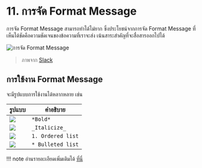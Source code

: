 # 11. การจัด Format Message

การจัด Format Message สามารถทำได้ไม่ยาก ซึ่งประโยชน์จากการจัด Format Message ที่เห็นได้ชัดคือความชัดเจนของข้อความที่เราจะส่ง เน้นสาระสำคัญที่จะสื่อสารออกไปได้

![การจัด Format Message](https://slack.zendesk.com/hc/article_attachments/4414468900627/message-formatting.en-US_2x.gif)

> ภาพจาก [Slack](https://slack.com) 

## การใช้งาน Format Message

จะมีรูปแบบการใช้งานได้หลากหลาย เช่น

| รูปแบบ                                                                                                       | คำอธิบาย      |
| ------------------------------------------------------------------------------------------------------------ | ------------- |
| ![](https://slack.zendesk.com/hc/article_attachments/4405021101459/Screen_Shot_2021-07-14_at_3.25.52_PM.png) | `*Bold*`      |
| ![](https://slack.zendesk.com/hc/article_attachments/4405012043923/Screen_Shot_2021-07-14_at_3.31.27_PM.png) | `_Italicize_` |
| ![](https://slack.zendesk.com/hc/article_attachments/4405021120531/Screen_Shot_2021-07-30_at_4.10.03_PM.png) | `1. Ordered list` |                                                                          |               |
| ![](https://slack.zendesk.com/hc/article_attachments/4405021122323/Screen_Shot_2021-07-30_at_4.13.02_PM.png) | `* Bulleted list` |

!!! note
    อ่านรายละเอียดเพิ่มเติมได้ [ที่นี](https://slack.com/help/articles/202288908-Format-your-messages#formatting-toolbar)่ 


